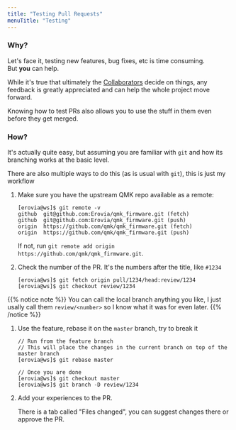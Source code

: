 ```yaml
---
title: "Testing Pull Requests"
menuTitle: "Testing"
---
```


### Why?

Let's face it, testing new features, bug fixes, etc is time consuming.  
But **you** can help.

While it's true that ultimately the [Collaborators](https://github.com/orgs/qmk/people) decide on things, any feedback is greatly appreciated and can help the whole project move forward.

Knowing how to test PRs also allows you to use the stuff in them even before they get merged.

### How?

It's actually quite easy, but assuming you are familiar with `git` and how its branching works at the basic level.

There are also multiple ways to do this (as is usual with `git`), this is just my workflow

1. Make sure you have the upstream QMK repo available as a remote:

    ```shell
    [erovia@ws]$ git remote -v
    github  git@github.com:Erovia/qmk_firmware.git (fetch)
    github  git@github.com:Erovia/qmk_firmware.git (push)
    origin  https://github.com/qmk/qmk_firmware.git (fetch)
    origin  https://github.com/qmk/qmk_firmware.git (push)
    ```

    If not, run `git remote add origin https://github.com/qmk/qmk_firmware.git`.

1. Check the number of the PR. It's the numbers after the title, like `#1234`

    ```shell
    [erovia@ws]$ git fetch origin pull/1234/head:review/1234
    [erovia@ws]$ git checkout review/1234
    ```

{{% notice note %}}
You can call the local branch anything you like, I just usally call them `review/<number>` so I know what it was for even later.
{{% /notice %}}

1. Use the feature, rebase it on the `master` branch, try to break it

    ```shell
    // Run from the feature branch
    // This will place the changes in the current branch on top of the master branch
    [erovia@ws]$ git rebase master
    ```

    ```shell
    // Once you are done
    [erovia@ws]$ git checkout master
    [erovia@ws]$ git branch -D review/1234
    ```

1. Add your experiences to the PR.

    There is a tab called "Files changed", you can suggest changes there or approve the PR.
